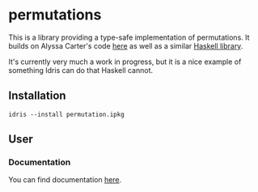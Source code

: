# permutations

This is a library providing a type-safe implementation of permutations. It
builds on Alyssa Carter's code
[here](https://github.com/trillioneyes/idris-toys/blob/master/Permutation.idr)
as well as a similar [Haskell
library](https://hackage.haskell.org/package/permutation-0.5.0.5).

It's currently very much a work in progress, but it is a nice example of
something Idris can do that Haskell cannot.

## Installation

```
idris --install permutation.ipkg
```

## User

### Documentation

You can find documentation
[here](https://vmchale.github.io/permutation/index.html).
